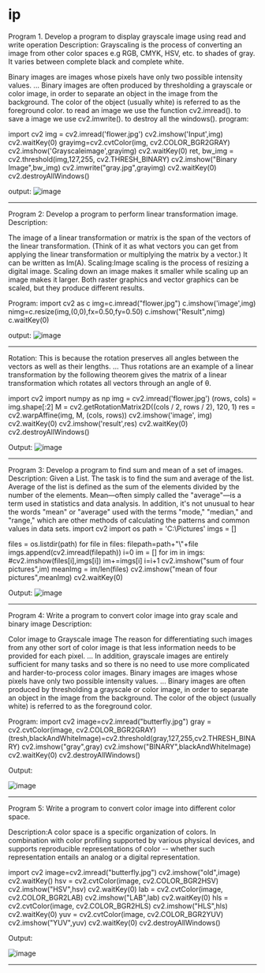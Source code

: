 # ip

Program 1.	Develop a program to display grayscale image using read and write operation 
Description:
Grayscaling is the process of converting an image from other color spaces e.g RGB, CMYK, HSV, etc. to shades of gray. It varies between complete black and complete white.

Binary images are images whose pixels have only two possible intensity values. ... Binary images are often produced by thresholding a grayscale or color image, in order to separate an object in the image from the background. The color of the object (usually white) is referred to as the foreground color.
to read an image we use the function cv2.imread().
to save a image we use cv2.imwrite().
to destroy all the windows().
program:

import cv2
img = cv2.imread('flower.jpg')
cv2.imshow('Input',img)
cv2.waitKey(0)
grayimg=cv2.cvtColor(img, cv2.COLOR_BGR2GRAY)
cv2.imshow('Grayscaleimage',grayimg)
cv2.waitKey(0)
ret, bw_img = cv2.threshold(img,127,255, cv2.THRESH_BINARY)
cv2.imshow("Binary Image",bw_img)
cv2.imwrite("gray.jpg",grayimg)
cv2.waitKey(0)
cv2.destroyAllWindows()


output:
![image](https://user-images.githubusercontent.com/72382689/104428384-47bd0980-5539-11eb-8111-1e6a3e9a66ff.png)

******************************************************************************************************************************************************************************


Program 2:	Develop a program to perform linear transformation image.
Description:

The image of a linear transformation or matrix is the span of the vectors of the linear transformation. (Think of it as what vectors you can get from applying the linear transformation or multiplying the matrix by a vector.) It can be written as Im(A).
Scaling:Image scaling is the process of resizing a digital image. Scaling down an image makes it smaller while scaling up an image makes it larger. Both raster graphics and vector graphics can be scaled, but they produce different results.

Program:
import cv2 as c
img=c.imread("flower.jpg")
c.imshow('image',img)
nimg=c.resize(img,(0,0),fx=0.50,fy=0.50)
c.imshow("Result",nimg)
c.waitKey(0)



output:
![image](https://user-images.githubusercontent.com/72382689/104428763-b1d5ae80-5539-11eb-9e1e-54fc707a84b5.png)

*************************************************************************************************************************************************************************

Rotation:
This is because the rotation preserves all angles between the vectors as well as their lengths. ... Thus rotations are an example of a linear transformation by the following theorem gives the matrix of a linear transformation which rotates all vectors through an angle of θ.

import cv2 
import numpy as np 
img = cv2.imread('flower.jpg') 
(rows, cols) = img.shape[:2] 
M = cv2.getRotationMatrix2D((cols / 2, rows / 2), 120, 1) 
res = cv2.warpAffine(img, M, (cols, rows)) 
cv2.imshow('image', img)
cv2.waitKey(0) 
cv2.imshow('result',res) 
cv2.waitKey(0) 
cv2.destroyAllWindows()


Output:
![image](https://user-images.githubusercontent.com/72382689/104430330-645a4100-553b-11eb-947e-9184490c9f07.png)
*****************************************************************************************************************************************************************************

Program 3:
Develop a program to find sum and mean of a set of images.
Description:
Given a List. The task is to find the sum and average of the list. Average of the list is defined as the sum of the elements divided by the number of the elements.
Mean—often simply called the "average"—is a term used in statistics and data analysis. In addition, it's not unusual to hear the words "mean" or "average" used with the terms "mode," "median," and "range," which are other methods of calculating the patterns and common values in data sets.
import cv2
import os
path = 'C:\Pictures'
imgs = []

files = os.listdir(path)
for file in files:
    filepath=path+"\\"+file
    imgs.append(cv2.imread(filepath))
i=0
im = []
for im in imgs:
    #cv2.imshow(files[i],imgs[i])
    im+=imgs[i]
    i=i+1
cv2.imshow("sum of four pictures",im)
meanImg = im/len(files)
cv2.imshow("mean of four pictures",meanImg)
cv2.waitKey(0)

Output:
![image](https://user-images.githubusercontent.com/72382689/104431053-50630f00-553c-11eb-9574-8127cc46b16c.png)

*************************************************************************************************************************************************************************
Program 4: Write a program to convert color image into gray scale and binary image
Description:

Color image to Grayscale image
The reason for differentiating such images from any other sort of color image is that less information needs to be provided for each pixel. ... In addition, grayscale images are entirely sufficient for many tasks and so there is no need to use more complicated and harder-to-process color images.
Binary images are images whose pixels have only two possible intensity values. ... Binary images are often produced by thresholding a grayscale or color image, in order to separate an object in the image from the background. The color of the object (usually white) is referred to as the foreground color.

Program:
import cv2
image=cv2.imread("butterfly.jpg")
gray = cv2.cvtColor(image, cv2.COLOR_BGR2GRAY)
(tresh,blackAndWhiteImage)=cv2.threshold(gray,127,255,cv2.THRESH_BINARY)
cv2.imshow("gray",gray)
cv2.imshow("BINARY",blackAndWhiteImage)
cv2.waitKey(0)
cv2.destroyAllWindows()


Output:

![image](https://user-images.githubusercontent.com/72382689/104433027-74275480-553e-11eb-8fa2-66ff5737f5e2.png)



*********************************************************************************************************************************************************************

Program 5:
Write a program to convert color image into different color space.

Description:A color space is a specific organization of colors. In combination with color profiling supported by various physical devices, and supports reproducible representations of color -- whether such representation entails an analog or a digital representation.


import cv2
image=cv2.imread("butterfly.jpg")
cv2.imshow("old",image)
cv2.waitKey()
hsv = cv2.cvtColor(image, cv2.COLOR_BGR2HSV)
cv2.imshow("HSV",hsv)
cv2.waitKey(0)
lab = cv2.cvtColor(image, cv2.COLOR_BGR2LAB)
cv2.imshow("LAB",lab)
cv2.waitKey(0)
hls = cv2.cvtColor(image, cv2.COLOR_BGR2HLS)
cv2.imshow("HLS",hls)
cv2.waitKey(0)
yuv = cv2.cvtColor(image, cv2.COLOR_BGR2YUV)
cv2.imshow("YUV",yuv)
cv2.waitKey(0)
cv2.destroyAllWindows()


Output:

![image](https://user-images.githubusercontent.com/72382689/104434029-9bcaec80-553f-11eb-8095-a1de24232496.png)


*********************************************************************************************************************************





